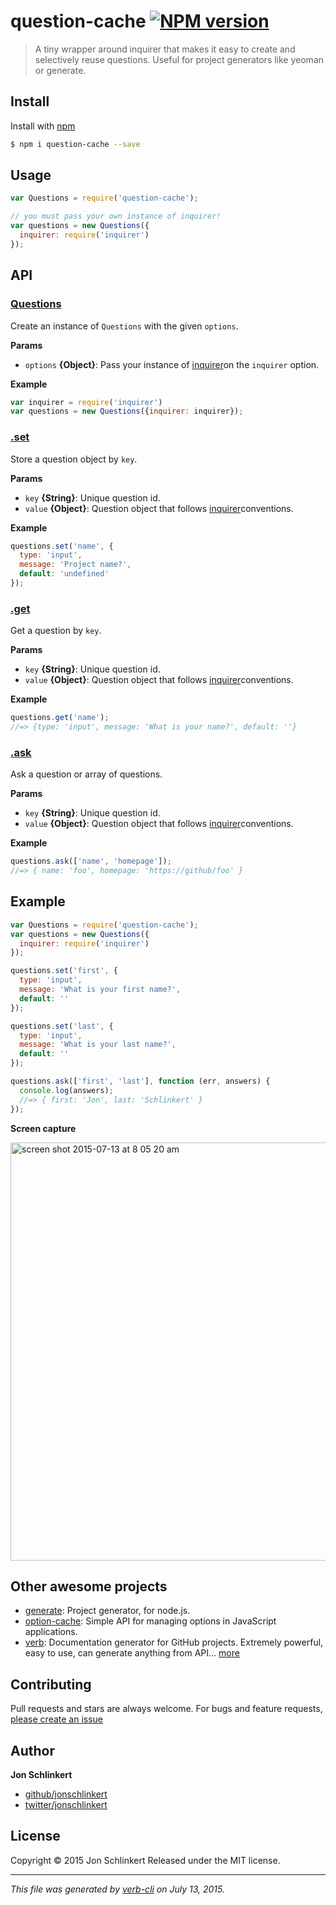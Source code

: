# question-cache [![NPM version](https://badge.fury.io/js/question-cache.svg)](http://badge.fury.io/js/question-cache)

> A tiny wrapper around inquirer that makes it easy to create and selectively reuse questions. Useful for project generators like yeoman or generate.

## Install

Install with [npm](https://www.npmjs.com/)

```sh
$ npm i question-cache --save
```

## Usage

```js
var Questions = require('question-cache');

// you must pass your own instance of inquirer!
var questions = new Questions({
  inquirer: require('inquirer')
});
```

## API

### [Questions](index.js#L23)

Create an instance of `Questions` with the given `options`.

**Params**

* `options` **{Object}**: Pass your instance of [inquirer](undefined)on the `inquirer` option.

**Example**

```js
var inquirer = require('inquirer')
var questions = new Questions({inquirer: inquirer});
```

### [.set](index.js#L45)

Store a question object by `key`.

**Params**

* `key` **{String}**: Unique question id.
* `value` **{Object}**: Question object that follows [inquirer](undefined)conventions.

**Example**

```js
questions.set('name', {
  type: 'input',
  message: 'Project name?',
  default: 'undefined'
});
```

### [.get](index.js#L64)

Get a question by `key`.

**Params**

* `key` **{String}**: Unique question id.
* `value` **{Object}**: Question object that follows [inquirer](undefined)conventions.

**Example**

```js
questions.get('name');
//=> {type: 'input', message: 'What is your name?', default: ''}
```

### [.ask](index.js#L81)

Ask a question or array of questions.

**Params**

* `key` **{String}**: Unique question id.
* `value` **{Object}**: Question object that follows [inquirer](undefined)conventions.

**Example**

```js
questions.ask(['name', 'homepage']);
//=> { name: 'foo', homepage: 'https://github/foo' }
```

## Example

```js
var Questions = require('question-cache');
var questions = new Questions({
  inquirer: require('inquirer')
});

questions.set('first', {
  type: 'input',
  message: 'What is your first name?',
  default: ''
});

questions.set('last', {
  type: 'input',
  message: 'What is your last name?',
  default: ''
});

questions.ask(['first', 'last'], function (err, answers) {
  console.log(answers);
  //=> { first: 'Jon', last: 'Schlinkert' }
});
```

**Screen capture**

<img width="669" alt="screen shot 2015-07-13 at 8 05 20 am" src="https://cloud.githubusercontent.com/assets/383994/8649221/00ecc908-2936-11e5-88d2-b1ab75a53ba0.png">

## Other awesome projects

* [generate](https://github.com/generate/generate): Project generator, for node.js.
* [option-cache](https://github.com/jonschlinkert/option-cache): Simple API for managing options in JavaScript applications.
* [verb](https://github.com/assemble/verb): Documentation generator for GitHub projects. Extremely powerful, easy to use, can generate anything from API… [more](https://github.com/assemble/verb)

## Contributing

Pull requests and stars are always welcome. For bugs and feature requests, [please create an issue](https://github.com/jonschlinkert/question-cache/issues/new)

## Author

**Jon Schlinkert**

+ [github/jonschlinkert](https://github.com/jonschlinkert)
+ [twitter/jonschlinkert](http://twitter.com/jonschlinkert)

## License

Copyright © 2015 Jon Schlinkert
Released under the MIT license.

***

_This file was generated by [verb-cli](https://github.com/assemble/verb-cli) on July 13, 2015._